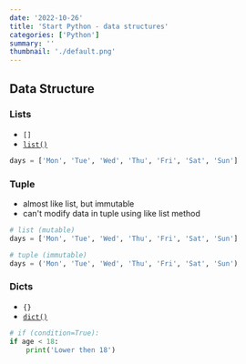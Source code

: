 ```yaml
---
date: '2022-10-26'
title: 'Start Python - data structures'
categories: ['Python']
summary: ''
thumbnail: './default.png'
---
```


## Data Structure

### Lists
- `[]`
- [`list()`](https://docs.python.org/3/library/functions.html#func-list)
```python
days = ['Mon', 'Tue', 'Wed', 'Thu', 'Fri', 'Sat', 'Sun']
```

### Tuple
- almost like list, but immutable
- can't modify data in tuple using like list method
```python
# list (mutable)
days = ['Mon', 'Tue', 'Wed', 'Thu', 'Fri', 'Sat', 'Sun']

# tuple (immutable)
days = ('Mon', 'Tue', 'Wed', 'Thu', 'Fri', 'Sat', 'Sun')
```

### Dicts
- `{}`
- [`dict()`](https://docs.python.org/3/library/functions.html#func-dict)
```python
# if (condition=True):
if age < 18:
	print('Lower then 18')
```

